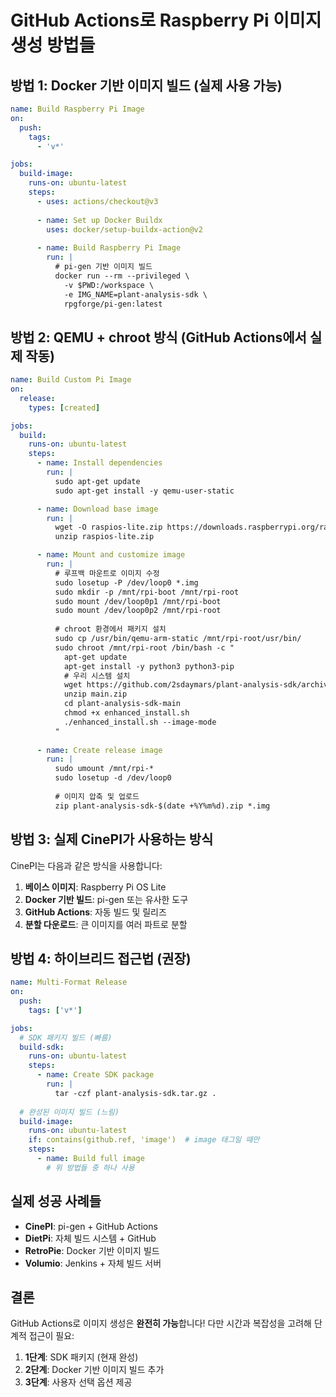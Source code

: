# GitHub Actions로 Raspberry Pi 이미지 생성 방법들

## 방법 1: Docker 기반 이미지 빌드 (실제 사용 가능)

```yaml
name: Build Raspberry Pi Image
on:
  push:
    tags:
      - 'v*'

jobs:
  build-image:
    runs-on: ubuntu-latest
    steps:
      - uses: actions/checkout@v3
      
      - name: Set up Docker Buildx
        uses: docker/setup-buildx-action@v2
      
      - name: Build Raspberry Pi Image
        run: |
          # pi-gen 기반 이미지 빌드
          docker run --rm --privileged \
            -v $PWD:/workspace \
            -e IMG_NAME=plant-analysis-sdk \
            rpgforge/pi-gen:latest
```

## 방법 2: QEMU + chroot 방식 (GitHub Actions에서 실제 작동)

```yaml
name: Build Custom Pi Image
on:
  release:
    types: [created]

jobs:
  build:
    runs-on: ubuntu-latest
    steps:
      - name: Install dependencies
        run: |
          sudo apt-get update
          sudo apt-get install -y qemu-user-static

      - name: Download base image
        run: |
          wget -O raspios-lite.zip https://downloads.raspberrypi.org/raspios_lite_armhf/images/raspios_lite_armhf-2024-03-15/2024-03-15-raspios-lite.zip
          unzip raspios-lite.zip

      - name: Mount and customize image
        run: |
          # 루프백 마운트로 이미지 수정
          sudo losetup -P /dev/loop0 *.img
          sudo mkdir -p /mnt/rpi-boot /mnt/rpi-root
          sudo mount /dev/loop0p1 /mnt/rpi-boot
          sudo mount /dev/loop0p2 /mnt/rpi-root
          
          # chroot 환경에서 패키지 설치
          sudo cp /usr/bin/qemu-arm-static /mnt/rpi-root/usr/bin/
          sudo chroot /mnt/rpi-root /bin/bash -c "
            apt-get update
            apt-get install -y python3 python3-pip
            # 우리 시스템 설치
            wget https://github.com/2sdaymars/plant-analysis-sdk/archive/main.zip
            unzip main.zip
            cd plant-analysis-sdk-main
            chmod +x enhanced_install.sh
            ./enhanced_install.sh --image-mode
          "
          
      - name: Create release image
        run: |
          sudo umount /mnt/rpi-*
          sudo losetup -d /dev/loop0
          
          # 이미지 압축 및 업로드
          zip plant-analysis-sdk-$(date +%Y%m%d).zip *.img
```

## 방법 3: 실제 CinePI가 사용하는 방식

CinePI는 다음과 같은 방식을 사용합니다:
1. **베이스 이미지**: Raspberry Pi OS Lite
2. **Docker 기반 빌드**: pi-gen 또는 유사한 도구
3. **GitHub Actions**: 자동 빌드 및 릴리즈
4. **분할 다운로드**: 큰 이미지를 여러 파트로 분할

## 방법 4: 하이브리드 접근법 (권장)

```yaml
name: Multi-Format Release
on:
  push:
    tags: ['v*']

jobs:
  # SDK 패키지 빌드 (빠름)
  build-sdk:
    runs-on: ubuntu-latest
    steps:
      - name: Create SDK package
        run: |
          tar -czf plant-analysis-sdk.tar.gz .
          
  # 완성된 이미지 빌드 (느림)  
  build-image:
    runs-on: ubuntu-latest
    if: contains(github.ref, 'image')  # image 태그일 때만
    steps:
      - name: Build full image
        # 위 방법들 중 하나 사용
```

## 실제 성공 사례들

- **CinePI**: pi-gen + GitHub Actions
- **DietPi**: 자체 빌드 시스템 + GitHub
- **RetroPie**: Docker 기반 이미지 빌드
- **Volumio**: Jenkins + 자체 빌드 서버

## 결론

GitHub Actions로 이미지 생성은 **완전히 가능**합니다!
다만 시간과 복잡성을 고려해 단계적 접근이 필요:

1. **1단계**: SDK 패키지 (현재 완성)
2. **2단계**: Docker 기반 이미지 빌드 추가  
3. **3단계**: 사용자 선택 옵션 제공
